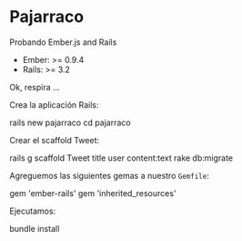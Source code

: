 # Pajarraco

Probando Ember.js and Rails

* Ember: >= 0.9.4
* Rails: >= 3.2

Ok, respira ...

Crea la aplicación Rails:

   rails new pajarraco
   cd pajarraco

Crear el scaffold Tweet:

   rails g scaffold Tweet title user content:text
   rake db:migrate

Agreguemos las siguientes gemas a nuestro `Gemfile`:

   gem 'ember-rails'
   gem 'inherited_resources'

Ejecutamos:

   bundle install
